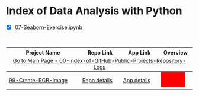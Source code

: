 # Index of Data Analysis with Python

-[x] [07-Seaborn-Exercise.ipynb](07-Seaborn-Exercise.ipynb)

<table>
  <thead>
    <tr>
      <th>Project Name</th>
      <th>Repo Link</th>
      <th>App Link</th>
      <th>Overview</th>
    </tr>
    <tr>
      <td colspan="4"  align="center"><a href="https://github.com/celik-muhammed/00-Index-of-GitHub-Public-Projects-Repository-Logs" target="_blank">
        Go to Main Page - 00-Index-of-GitHub-Public-Projects-Repository-Logs</a></td>
    </tr>
  </thead>  
  <tbody>
    <tr>
      <td><a href="99-Create-RGB-Image" target="_blank">99-Create-RGB-Image</a></td>
      <td><a href="99-Create-RGB-Image" target="_blank">Repo details</a></td>
      <td><a href="^#" target="_blank">App details</a></td>
      <td><img src="/99-Create-RGB-Image/RGB_Image.jpg" alt="RGB_Image" height=39></td>
    </tr>
  </tbody>
</table>
